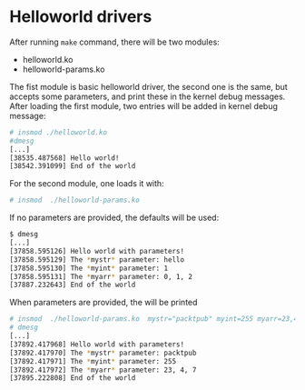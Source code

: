 # Helloworld drivers

After running `make` command, there will be two modules:

* helloworld.ko
* helloworld-params.ko

The fist module is basic helloworld driver, the second one is the same, but
accepts some parameters, and print these in the kernel debug messages.
After loading the first module, two entries will be added in kernel debug message:

```bash
# insmod ./helloworld.ko
#dmesg
[...]
[38535.487568] Hello world!
[38542.391099] End of the world
```

For the second module, one loads it with:

```bash
# insmod  ./helloworld-params.ko
```

If no parameters are provided, the defaults will be used:

```bash
$ dmesg
[...]
[37858.595126] Hello world with parameters!
[37858.595129] The *mystr* parameter: hello
[37858.595130] The *myint* parameter: 1
[37858.595131] The *myarr* parameter: 0, 1, 2
[37887.232643] End of the world
```

When parameters are provided, the will be printed


```bash
# insmod  ./helloworld-params.ko  mystr="packtpub" myint=255 myarr=23,4,7
# dmesg
[...]
[37892.417968] Hello world with parameters!
[37892.417970] The *mystr* parameter: packtpub
[37892.417971] The *myint* parameter: 255
[37892.417972] The *myarr* parameter: 23, 4, 7
[37895.222808] End of the world

```
